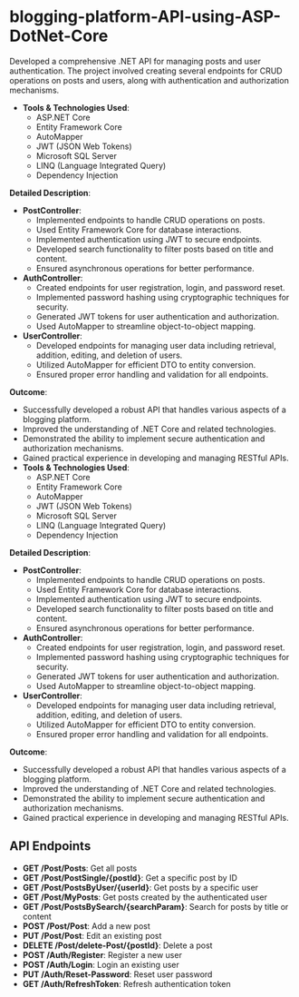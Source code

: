 # blogging-platform-API-using-ASP-DotNet-Core
Developed a comprehensive .NET API for managing posts and user authentication. The project involved creating several endpoints for CRUD operations on posts and users, along with authentication and authorization mechanisms.
- **Tools & Technologies Used**:
    - ASP.NET Core
    - Entity Framework Core
    - AutoMapper
    - JWT (JSON Web Tokens)
    - Microsoft SQL Server
    - LINQ (Language Integrated Query)
    - Dependency Injection

**Detailed Description**:

- **PostController**:
    - Implemented endpoints to handle CRUD operations on posts.
    - Used Entity Framework Core for database interactions.
    - Implemented authentication using JWT to secure endpoints.
    - Developed search functionality to filter posts based on title and content.
    - Ensured asynchronous operations for better performance.
- **AuthController**:
    - Created endpoints for user registration, login, and password reset.
    - Implemented password hashing using cryptographic techniques for security.
    - Generated JWT tokens for user authentication and authorization.
    - Used AutoMapper to streamline object-to-object mapping.
- **UserController**:
    - Developed endpoints for managing user data including retrieval, addition, editing, and deletion of users.
    - Utilized AutoMapper for efficient DTO to entity conversion.
    - Ensured proper error handling and validation for all endpoints.

**Outcome**:

- Successfully developed a robust API that handles various aspects of a blogging platform.
- Improved the understanding of .NET Core and related technologies.
- Demonstrated the ability to implement secure authentication and authorization mechanisms.
- Gained practical experience in developing and managing RESTful APIs.
- **Tools & Technologies Used**:
    - ASP.NET Core
    - Entity Framework Core
    - AutoMapper
    - JWT (JSON Web Tokens)
    - Microsoft SQL Server
    - LINQ (Language Integrated Query)
    - Dependency Injection

**Detailed Description**:

- **PostController**:
    - Implemented endpoints to handle CRUD operations on posts.
    - Used Entity Framework Core for database interactions.
    - Implemented authentication using JWT to secure endpoints.
    - Developed search functionality to filter posts based on title and content.
    - Ensured asynchronous operations for better performance.
- **AuthController**:
    - Created endpoints for user registration, login, and password reset.
    - Implemented password hashing using cryptographic techniques for security.
    - Generated JWT tokens for user authentication and authorization.
    - Used AutoMapper to streamline object-to-object mapping.
- **UserController**:
    - Developed endpoints for managing user data including retrieval, addition, editing, and deletion of users.
    - Utilized AutoMapper for efficient DTO to entity conversion.
    - Ensured proper error handling and validation for all endpoints.

**Outcome**:

- Successfully developed a robust API that handles various aspects of a blogging platform.
- Improved the understanding of .NET Core and related technologies.
- Demonstrated the ability to implement secure authentication and authorization mechanisms.
- Gained practical experience in developing and managing RESTful APIs.
## API Endpoints

- **GET /Post/Posts**: Get all posts
- **GET /Post/PostSingle/{postId}**: Get a specific post by ID
- **GET /Post/PostsByUser/{userId}**: Get posts by a specific user
- **GET /Post/MyPosts**: Get posts created by the authenticated user
- **GET /Post/PostsBySearch/{searchParam}**: Search for posts by title or content
- **POST /Post/Post**: Add a new post
- **PUT /Post/Post**: Edit an existing post
- **DELETE /Post/delete-Post/{postId}**: Delete a post
- **POST /Auth/Register**: Register a new user
- **POST /Auth/Login**: Login an existing user
- **PUT /Auth/Reset-Password**: Reset user password
- **GET /Auth/RefreshToken**: Refresh authentication token

